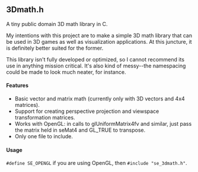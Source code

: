 ## 3Dmath.h
A tiny public domain 3D math library in C.

My intentions with this project are to make a simple 3D math library 
that can be used in 3D games as well as visualization applications. At 
this juncture, it is definitely better suited for the former.

This library isn't fully developed or optimized, so I cannot recommend 
its use in anything mission critical. It's also kind of messy--the 
namespacing could be made to look much neater, for instance.

#### Features
* Basic vector and matrix math (currently only with 3D vectors and 4x4 
  matrices).
* Support for creating perspective projection and viewspace 
  transformation matrices.
* Works with OpenGL: in calls to glUniformMatrix4fv and similar, just
  pass the matrix held in seMat4 and GL_TRUE to transpose.
* Only one file to include.

#### Usage
`#define SE_OPENGL` if you are using OpenGL, then 
`#include "se_3dmath.h"`.
